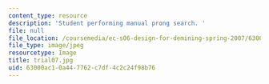```yaml
---
content_type: resource
description: 'Student performing manual prong search. '
file: null
file_location: /coursemedia/ec-s06-design-for-demining-spring-2007/63000ac10a447762c7df4c2c24f98b76_trial07.jpg
file_type: image/jpeg
resourcetype: Image
title: trial07.jpg
uid: 63000ac1-0a44-7762-c7df-4c2c24f98b76
---
```

